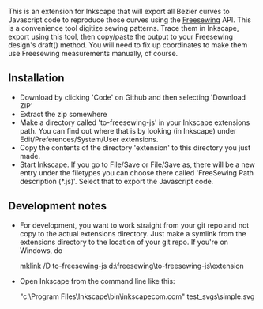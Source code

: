 This is an extension for Inkscape that will export all Bezier curves to Javascript code to reproduce those curves using
the [Freesewing](http://freesewing.org) API. This is a convenience tool digitize sewing patterns. Trace them in
Inkscape, export using this tool, then copy/paste the output to your Freesewing design's draft() method. You will need
to fix up coordinates to make them use Freesewing measurements manually, of course.

Installation
------------

- Download by clicking 'Code' on Github and then selecting 'Download ZIP'
- Extract the zip somewhere
- Make a directory called 'to-freesewing-js' in your Inkscape extensions path. You can find out where that is by looking
  (in Inkscape) under Edit/Preferences/System/User extensions.
- Copy the contents of the directory 'extension' to this directory you just made.
- Start Inkscape. If you go to File/Save or File/Save as, there will be a new entry under the filetypes you can choose
  there called 'FreeSewing Path description (\*.js)'. Select that to export the Javascript code.

Development notes
-----------------

- For development, you want to work straight from your git repo and not copy to the actual extensions directory. Just
  make a symlink from the extensions directory to the location of your git repo. If you're on Windows, do

    mklink /D to-freesewing-js d:\freesewing\to-freesewing-js\extension

- Open Inkscape from the command line like this:

    "c:\Program Files\Inkscape\bin\inkscapecom.com" test_svgs\simple.svg

